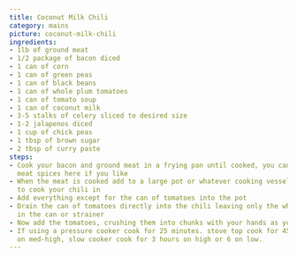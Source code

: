 ```yaml
---
title: Coconut Milk Chili
category: mains
picture: coconut-milk-chili
ingredients:
- 1lb of ground meat
- 1/2 package of bacon diced
- 1 can of corn
- 1 can of green peas
- 1 can of black beans
- 1 can of whole plum tomatoes
- 1 can of tomato soup
- 1 can of coconut milk
- 3-5 stalks of celery sliced to desired size
- 1-2 jalapenos diced
- 1 cup of chick peas
- 1 tbsp of brown sugar
- 2 tbsp of curry paste
steps:
- Cook your bacon and ground meat in a frying pan until cooked, you can add additional
  meat spices here if you like
- When the meat is cooked add to a large pot or whatever cooking vessel you prefer
  to cook your chili in
- Add everything except for the can of tomatoes into the pot
- Drain the can of tomatoes directly into the chili leaving only the whole tomatoes
  in the can or strainer
- Now add the tomatoes, crushing them into chunks with your hands as you do so
- If using a pressure cooker cook for 25 minutes. stove top cook for 45-60 minutes
  on med-high, slow cooker cook for 3 hours on high or 6 on low.
---
```



